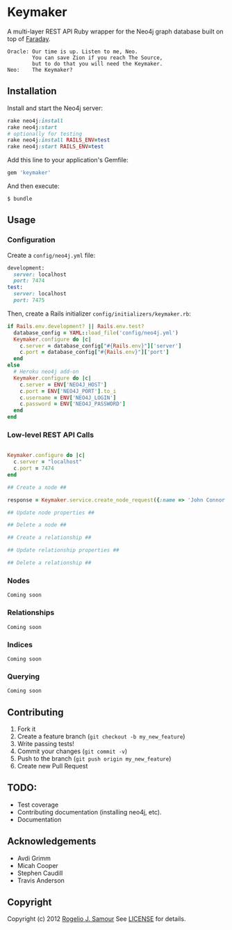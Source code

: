 # Keymaker

A multi-layer REST API Ruby wrapper for the Neo4j graph database built on top of [Faraday][].

```
Oracle: Our time is up. Listen to me, Neo.
        You can save Zion if you reach The Source,
        but to do that you will need the Keymaker.
Neo:    The Keymaker?
```

## Installation

Install and start the Neo4j server:

```ruby
rake neo4j:install
rake neo4j:start
# optionally for testing
rake neo4j:install RAILS_ENV=test
rake neo4j:start RAILS_ENV=test
```

Add this line to your application's Gemfile:

```ruby
gem 'keymaker'
```

And then execute:

```
$ bundle
```

## Usage

### Configuration

Create a `config/neo4j.yml` file:

```ruby
development:
  server: localhost
  port: 7474
test:
  server: localhost
  port: 7475
```

Then, create a Rails initializer `config/initializers/keymaker.rb`:

```ruby
if Rails.env.development? || Rails.env.test?
  database_config = YAML::load_file('config/neo4j.yml')
  Keymaker.configure do |c|
    c.server = database_config["#{Rails.env}"]['server']
    c.port = database_config["#{Rails.env}"]['port']
  end
else
  # Heroku neo4j add-on
  Keymaker.configure do |c|
    c.server = ENV['NEO4J_HOST']
    c.port = ENV['NEO4J_PORT'].to_i
    c.username = ENV['NEO4J_LOGIN']
    c.password = ENV['NEO4J_PASSWORD']
  end
end
```

### Low-level REST API Calls

```ruby

Keymaker.configure do |c|
  c.server = "localhost"
  c.port = 7474
end

## Create a node ##

response = Keymaker.service.create_node_request({:name => 'John Connor', :catch_phrase => 'No problemo'})

## Update node properties ##

## Delete a node ##

## Create a relationship ##

## Update relationship properties ##

## Delete a relationship ##

```

### Nodes

```
Coming soon
```

### Relationships

```
Coming soon
```

### Indices

```
Coming soon
```

### Querying

```
Coming soon
```

## Contributing

1. Fork it
2. Create a feature branch (`git checkout -b my_new_feature`)
3. Write passing tests!
3. Commit your changes (`git commit -v`)
4. Push to the branch (`git push origin my_new_feature`)
5. Create new Pull Request

## TODO:

- Test coverage
- Contributing documentation (installing neo4j, etc).
- Documentation

## Acknowledgements

- Avdi Grimm
- Micah Cooper
- Stephen Caudill
- Travis Anderson

## Copyright
Copyright (c) 2012 [Rogelio J. Samour](mailto:rogelio@therubymug.com)
See [LICENSE][] for details.

[license]: https://github.com/therubymug/keymaker/blob/master/LICENSE.md
[faraday]: https://github.com/technoweenie/faraday
